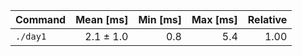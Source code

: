 | Command | Mean [ms] | Min [ms] | Max [ms] | Relative |
|:---|---:|---:|---:|---:|
| `./day1` | 2.1 ± 1.0 | 0.8 | 5.4 | 1.00 |
